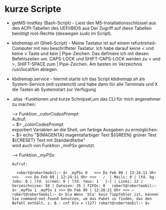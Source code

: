 # kurze Scripte

- getMS-InstKey (Bash-Script) - Liest den MS-Installationsschlüssel aus den ACPI-Tabellen des UEFI/BIOS aus
Der Zugriff auf diese Tabellen benötigt root-Rechte (deswegen sudo im Script).

- kbdremap.sh (Shell-Script) - Meine Tastatur ist auf einem refurbished-Computer mit neu beschrifteter Tastatur. 
Ich habe darauf keine < und keine > Taste und kein | Pipe-Zeichen. Das definiere ich mit diesen Befehlszeilen um. 
CAPS-LOCK und SHIFT-CAPS-LOCK werden zu < und >, SHIFT-SPACE zum | Pipe-Zeichen. 
Am besten im Verzeichnis /usr/local/bin ablegen.

- kbdremap.service - hiermit starte ich das Script _kbdremap.sh_ als System-Service (mit systemctl) und 
habe dann für alle Terminals und X die Tasten ab Systemstart zur Verfügung

- .alias -Funktionen und kurze Schnipsel,um das CLI für mich angenehmer zu machen:

  --> Funktion *_colorCodesPrompt*:    
      Aufruf:        
      ~ $> _colorCodesPrompt    
      exportiert Variablen an die Shell, um farbige Ausgaben zu ermöglichen:        
      ~ $> echo "${MAGENTA} magentafarbiger Text ${GREEN} grüner Text ${CRESET} Text mit Standardfarbe"        
      wird auch von Funktion _mxPSx genutzt.    
  
  --> Funktion *_myPSx*:
      
      Aufruf:
   `  
      robert@robertmobil:~ $> _myPSx 0  
      >>> Do Feb 09 | 12:24:11 Uhr >>>  
      <<< Do Feb 09 | 12:24:11 Uhr <<<  
       ✓  | Mails: 0 | lfd. bg-Jobs: 0 | lfd. screen: 0 | lfd. tmux: 1  
      [~] | Links: 12 | Verzeichnisse: 58 | Dateien: 35 | FIFOs: 0  
      robert@robertmobil:~ $> _myPSx 1 _myPSx 1
      >>> Do Feb 09 | 12:28:21 Uhr >>>
       ✓ robert@robertmobil:~ $> bla
      Wenn 'bla' kein Tippfehler ist, können Sie command-not-found benutzen, um das Paket zu finden, das den Befehl enthält, z. B.:
      cnf bla
       ✗ (127) robert@robertmobil:~ $>  `  
       
       

